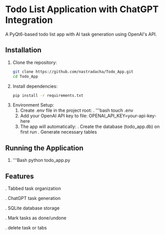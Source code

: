 # Todo List Application with ChatGPT Integration

A PyQt6-based todo list app with AI task generation using OpenAI's API.

## Installation

1. Clone the repository:
   ```bash
   git clone https://github.com/nastradacha/Todo_App.git
   cd Todo_App
2. Install dependencies:
   ```bash
   pip install -r requirements.txt

3. Environment Setup:
   1. Create .env file in the project root: 
      . '''bash 
      touch .env
   2. Add your OpenAI API key to file: OPENAI_API_KEY=your-api-key-here
   3. The app will automatically:
         . Create the database (todo_app.db) on first run
         . Generate necessary tables

## Running the Application

1. '''Bash
   python todo_app.py


## Features

. Tabbed task organization

. ChatGPT task generation

. SQLite database storage

. Mark tasks as done/undone

. delete task or tabs